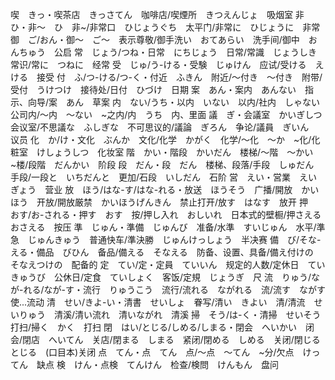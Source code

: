 喫　きっ・喫茶店　きっさてん　咖啡店/喫煙所　きつえんじょ　吸烟室
非　ひ・非〜　ひ　非~/非常口　ひじょうぐち　太平门/非常に　ひじょうに　非常
御　ご/おん・御〜　ご〜　表示尊敬/御手洗い　おてあらい　洗手间/御中　おんちゅう　公启
常　じょう/つね・日常　にちじょう　日常/常識　じょうしき　常识/常に　つねに　经常
受　じゅ/う-ける・受験　じゅけん　应试/受ける　えける　接受
付　ふ/つ-ける/つ-く・付近　ふきん　附近/〜付き　〜付き　附带/受付　うけつけ　接待处/日付　ひづけ　日期
案　あん・案内　あんない　指示、向导/案　あん　草案
内　ない/うち・以内　いない　以内/社内　しゃない　公司内/〜内　〜ない　~之内/内　うち　内、里面
議　ぎ・会議室　かいぎしつ　会议室/不思議な　ふしぎな　不可思议的/議論　ぎろん　争论/議員　ぎいん　议员
化　か/け・文化　ぶんか　文化/化学　かがく　化学/〜化　〜か　~化/化粧室　けしょうしつ　化妆室
階　かい・階段　かいだん　楼梯/〜階　〜かい　~楼/段階　だんかい　阶段
段　だん・段　だん　楼梯、段落/手段　しゅだん　手段/一段と　いちだんと　更加/石段　いしだん　石阶
営　えい・営業　えいぎょう　营业
放　ほう/はな-す/はな-れる・放送　ほうそう　广播/開放　かいほう　开放/開放厳禁　かいほうげんきん　禁止打开/放す　はなす　放开
押　おす/お-される・押す　おす　按/押し入れ　おしいれ　日本式的壁橱/押さえる　おさえる　按压
準　じゅん・準備　じゅんび　准备/水準　すいじゅん　水平/準急　じゅんきゅう　普通快车/準決勝　じゅんけっしょう　半决赛
備　び/そな-える・備品　びひん　备品/備える　そなえる　防备、设置、具备/備え付けの　そなえつけの　配备的
定　てい/定・定員　ていいん　规定的人数/定休日　ていきゅうび　公休日/定食　ていしょく　客饭/定規　じょうぎ　尺
流　りゅう/なが-れる/なが-す・流行　りゅうこう　流行/流れる　ながれる　流/流す　ながす　使...流动
清　せい/きよ-い・清書　せいしょ　眷写/清い　きよい　清/清流　せいりゅう　清溪/清い流れ　清いながれ　清溪
掃　そう/は-く・清掃　せいそう　打扫/掃く　かく　打扫
閉　はい/とじる/しめる/しまる・閉会　へいかい　闭会/閉店　へいてん　关店/閉まる　しまる　紧闭/閉める　しめる　关闭/閉じる　とじる　(口目本)关闭
点　てん・点　てん　点/〜点　〜てん　~分/欠点　けってん　缺点
検　けん・点検　てんけん　检查/検問　けんもん　盘问　